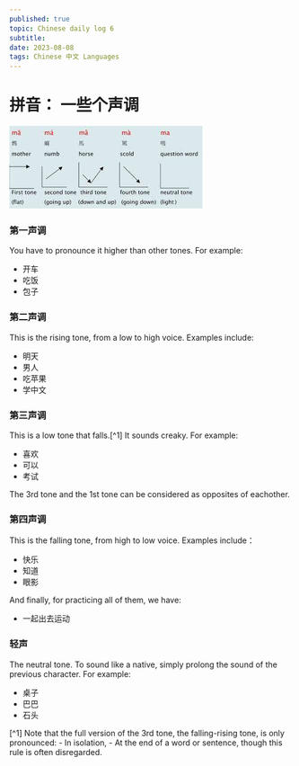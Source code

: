 ```yaml
---
published: true
topic: Chinese daily log 6 
subtitle: 
date: 2023-08-08
tags: Chinese 中文 Languages
---
```


# 拼音： 一些个声调

![This is an image of Chinese tones](/images/chinesetones.jpeg)

### 第一声调

You have to pronounce it higher than other tones. For example:
- 开车
- 吃饭
- 包子

### 第二声调

This is the rising tone, from a low to high voice. Examples include:
- 明天
- 男人
- 吃苹果
- 学中文

### 第三声调
This is a low tone that falls.[^1] It sounds creaky. For example:
- 喜欢
- 可以
- 考试

The 3rd tone and the 1st tone can be considered as opposites of eachother.

### 第四声调

This is the falling tone, from high to low voice. Examples include：
- 快乐
- 知道
- 眼影

And finally, for practicing all of them, we have:
- 一起出去运动

### 轻声

The neutral tone. To sound like a native, simply prolong the sound of the previous character. For
example:
- 桌子
- 巴巴
- 石头

[^1] Note that the full version of the 3rd tone, the falling-rising tone, is only pronounced:
     - In isolation,
     - At the end of a word or sentence, though this rule is often disregarded.